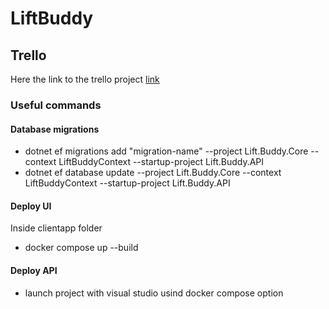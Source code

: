 # LiftBuddy

## Trello

Here the link to the trello project [link](https://trello.com/invite/b/ZM5SPJhw/ATTIca4272877b978a4851d1e85ef47f0b8332746D9E/liftbuddy)

### Useful commands
#### Database migrations
- dotnet ef migrations add "migration-name" --project Lift.Buddy.Core --context LiftBuddyContext --startup-project Lift.Buddy.API
- dotnet ef database update --project Lift.Buddy.Core --context LiftBuddyContext --startup-project Lift.Buddy.API
#### Deploy UI
Inside clientapp folder
- docker compose up --build
#### Deploy API
- launch project with visual studio usind docker compose option